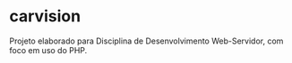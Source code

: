 # carvision

Projeto elaborado para Disciplina de Desenvolvimento Web-Servidor, com foco em uso do PHP.

